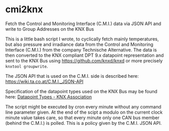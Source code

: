 # cmi2knx
Fetch the Control and Monitoring Interface (C.M.I.) data via JSON API and write to Group Addresses on the KNX Bus

This is a little bash script I wrote, to cyclically fetch mainly temperatures, but also pressure and irradiance data from the Control and Monitoring Interface (C.M.I.) from the company Technische Alternative. The data is then converted to the KNX compliant DPT 9.x datapoint representation and sent to the KNX Bus using https://github.com/knxd/knxd or more precisely `knxtool groupwrite`.

The JSON API that is used on the C.M.I. side is described here: https://wiki.ta.co.at/C.M.I._JSON-API

Specification of the datapoint types used on the KNX Bus may be found here: [Datapoint Types - KNX Association](https://www.google.com/url?sa=t&rct=j&q=&esrc=s&source=web&cd=&ved=2ahUKEwiImZSmz8vsAhWCsaQKHSxTCwgQFjAAegQIBhAC&url=https%3A%2F%2Fwww.knx.org%2FwAssets%2Fdocs%2Fdownloads%2FCertification%2FInterworking-Datapoint-types%2F03_07_02-Datapoint-Types-v02.01.02-AS.pdf&usg=AOvVaw1Sj0MeH30t81UNAIZd51KQ)

The script might be executed by cron every minute without any command line parameter given. At the end of the scipt a modulo on the current clock minute value takes care, so that every minute only one CAN bus member (behind the C.M.I.) is polled. This is a policy given by the C.M.I. JSON API.
